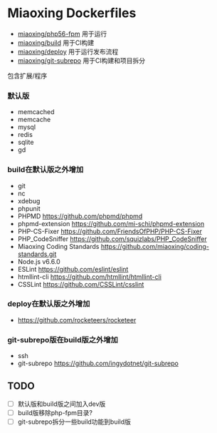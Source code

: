 # Miaoxing Dockerfiles

- [miaoxing/php56-fpm](https://github.com/miaoxing/dockerfiles/blob/master/php-fpm/Dockerfile) 用于运行
- [miaoxing/build](https://github.com/miaoxing/dockerfiles/blob/master/build/php-fpm/Dockerfile) 用于CI构建
- [miaoxing/deploy](https://github.com/miaoxing/dockerfiles/blob/master/deploy/Dockerfile) 用于运行发布流程
- [miaoxing/git-subrepo](https://github.com/miaoxing/dockerfiles/blob/master/git-subrepo/Dockerfile) 用于CI构建和项目拆分

包含扩展/程序

### 默认版

- memcached
- memcache
- mysql
- redis
- sqlite
- gd

### build在默认版之外增加

- git
- nc
- xdebug
- phpunit
- PHPMD https://github.com/phpmd/phpmd
- phpmd-extension https://github.com/mi-schi/phpmd-extension
- PHP-CS-Fixer https://github.com/FriendsOfPHP/PHP-CS-Fixer
- PHP_CodeSniffer https://github.com/squizlabs/PHP_CodeSniffer
- Miaoxing Coding Standards https://github.com/miaoxing/coding-standards.git
- Node.js v6.6.0
- ESLint https://github.com/eslint/eslint
- htmllint-cli https://github.com/htmllint/htmllint-cli
- CSSLint https://github.com/CSSLint/csslint

### deploy在默认版之外增加

- https://github.com/rocketeers/rocketeer

### git-subrepo版在build版之外增加

- ssh
- git-subrepo https://github.com/ingydotnet/git-subrepo

## TODO

- [ ] 默认版和build版之间加入dev版
- [ ] build版移除php-fpm目录?
- [ ] git-subrepo拆分一些build功能到build版